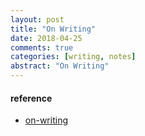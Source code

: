 ```yaml
---
layout: post
title: "On Writing"
date: 2018-04-25
comments: true
categories: [writing, notes]
abstract: "On Writing"
--- 
```



#### reference
* [on-writing](https://github.com/muyun/dev.onwriting)


